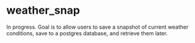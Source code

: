 # weather_snap
In progress. Goal is to allow users to save a snapshot of current weather conditions, save to a postgres database, and retrieve them later. 

